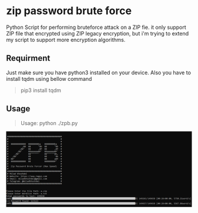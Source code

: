 # zip password brute force
Python Script for performing bruteforce attack on a ZIP fie. it only support ZIP file that encrypted using ZIP legacy encryption, but i'm trying to extend my script to support more encryption algorithms.

## Requirment
Just make sure you have python3 installed on your device.
Also you have to install tqdm using bellow command
>  pip3 install tqdm

## Usage
>  Usage: python ./zpb.py

![Usage](https://raw.githubusercontent.com/Miladkhoshdel/zip-password-brute-forcer/main/1.PNG)
